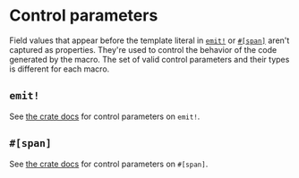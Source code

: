# Control parameters

Field values that appear before the template literal in [`emit!`](https://docs.rs/emit/0.11.0-alpha.18/emit/macro.emit.html) or [`#[span]`](https://docs.rs/emit/0.11.0-alpha.18/emit/attr.span.html) aren't captured as properties. They're used to control the behavior of the code generated by the macro. The set of valid control parameters and their types is different for each macro.

## `emit!`

See [the crate docs](https://docs.rs/emit/0.11.0-alpha.18/emit/macro.emit.html#control-parameters) for control parameters on `emit!`.

## `#[span]`

See [the crate docs](https://docs.rs/emit/0.11.0-alpha.18/emit/attr.span.html#control-parameters) for control parameters on `#[span]`.
